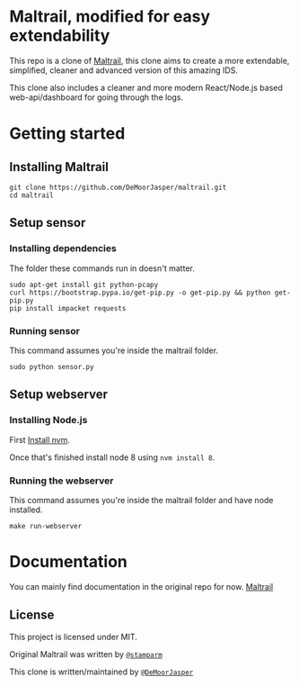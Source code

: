 # Maltrail, modified for easy extendability

This repo is a clone of [Maltrail](https://github.com/stamparm/Maltrail), this clone aims to create a more extendable, simplified, cleaner and advanced version of this amazing IDS.

This clone also includes a cleaner and more modern React/Node.js based web-api/dashboard for going through the logs.

# Getting started

## Installing Maltrail 

```shell
git clone https://github.com/DeMoorJasper/maltrail.git
cd maltrail
```

## Setup sensor

### Installing dependencies

The folder these commands run in doesn't matter.

```shell
sudo apt-get install git python-pcapy
curl https://bootstrap.pypa.io/get-pip.py -o get-pip.py && python get-pip.py
pip install impacket requests
```

### Running sensor

This command assumes you're inside the maltrail folder.

```shell
sudo python sensor.py
```

## Setup webserver

### Installing Node.js

First [Install nvm](https://github.com/creationix/nvm#installation).

Once that's finished install node 8 using `nvm install 8`.

### Running the webserver

This command assumes you're inside the maltrail folder and have node installed.

```shell
make run-webserver
```

# Documentation

You can mainly find documentation in the original repo for now. [Maltrail](https://github.com/stamparm/Maltrail)

## License

This project is licensed under MIT.

Original Maltrail was written by [`@stamparm`](https://github.com/stamparm)

This clone is written/maintained by [`@DeMoorJasper`](https://github.com/DeMoorJasper)